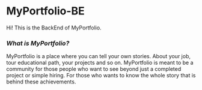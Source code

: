 # MyPortfolio-BE
Hi! This is the BackEnd of MyPortfolio.

### *What is MyPortfolio?*
MyPortfolio is a place where you can tell your own stories. About your job, tour educational path, your projects and so on. 
MyPortfolio is meant to be a community for those people who want to see beyond just a completed project or simple hiring. For those who wants to know the whole story that is behind these achievements.
